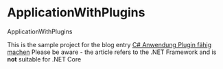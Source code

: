# ApplicationWithPlugins
ApplicationWithPlugins

This is the sample project for the blog entry [C# Anwendung Plugin fähig machen](https://get-the-solution.net/blog/C%23%20Anwendung%20Plugin%20fähig%20machen)
Please be aware - the article refers to the .NET Framework and is **not** suitable for .NET Core
